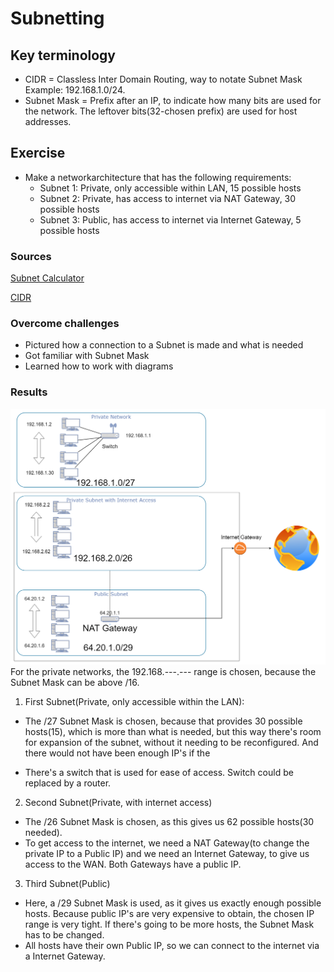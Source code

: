 # Subnetting


## Key terminology
- CIDR = Classless Inter Domain Routing, way to notate Subnet Mask Example: 192.168.1.0/24.
- Subnet Mask = Prefix after an IP, to indicate how many bits are used for the network. The leftover bits(32-chosen prefix) are used for host addresses.

## Exercise
- Make a networkarchitecture that has the following requirements:
    - Subnet 1: Private, only accessible within LAN, 15 possible hosts
    - Subnet 2: Private, has access to internet via NAT Gateway, 30 possible hosts
    - Subnet 3: Public, has access to internet via Internet Gateway, 5 possible hosts

### Sources
[Subnet Calculator](https://www.subnet-calculator.com/)

[CIDR](https://nl.wikipedia.org/wiki/Classless_Inter-Domain_Routing)

### Overcome challenges
- Pictured how a connection to a Subnet is made and what is needed
- Got familiar with Subnet Mask
- Learned how to work with diagrams

### Results
![Architecture](../00_includes/NTW-06/SS_Architecture.png)
For the private networks, the 192.168.---.--- range is chosen, because the Subnet Mask can be above /16.

1. First Subnet(Private, only accessible within the LAN):
- The /27 Subnet Mask is chosen, because that provides 30 possible hosts(15), which is more than what is needed, but this way there's room for expansion of the subnet, without it needing to be reconfigured. And there would not have been enough IP's if the 

- There's a switch that is used for ease of access. Switch could be replaced by a router.

2. Second Subnet(Private, with internet access)
- The /26 Subnet Mask is chosen, as this gives us 62 possible hosts(30 needed).
- To get access to the internet, we need a NAT Gateway(to change the private IP to a Public IP) and we need an Internet Gateway, to give us access to the WAN. Both Gateways have a public IP.

3. Third Subnet(Public)
- Here, a /29 Subnet Mask is used, as it gives us exactly enough possible hosts. Because public IP's are very expensive to obtain, the chosen IP range is very tight. If there's going to be more hosts, the Subnet Mask has to be changed.
- All hosts have their own Public IP, so we can connect to the internet via a Internet Gateway.